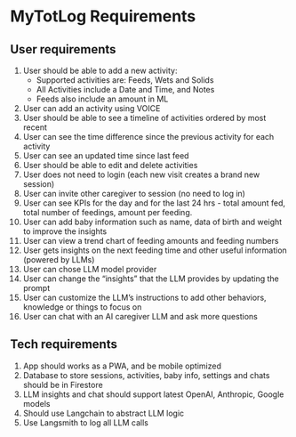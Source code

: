 # MyTotLog Requirements

## User requirements

1. User should be able to add a new activity:
    * Supported activities are: Feeds, Wets and Solids
    * All Activities include a Date and Time, and Notes
    * Feeds also include an amount in ML
2. User can add an activity using VOICE
3. User should be able to see a timeline of activities ordered by most recent
4. User can see the time difference since the previous activity for each activity
5. User can see an updated time since last feed
6. User should be able to edit and delete activities
7. User does not need to login (each new visit creates a brand new session)
8. User can invite other caregiver to session (no need to log in)
9. User can see KPIs for the day and for the last 24 hrs - total amount fed, total number of feedings, amount per feeding.
10. User can add baby information such as name, data of birth and weight to improve the insights
11. User can view a trend chart of feeding amounts and feeding numbers
12. User gets insights on the next feeding time and other useful information (powered by LLMs)
13. User can chose LLM model provider
14. User can change the “insights” that the LLM provides by updating the prompt
15. User can customize the LLM’s instructions to add other behaviors, knowledge or things to focus on
16. User can chat with an AI caregiver LLM and ask more questions

## Tech requirements
1. App should works as a PWA, and be mobile optimized
2. Database to store sessions, activities, baby info, settings and chats should be in Firestore
3. LLM insights and chat should support latest OpenAI, Anthropic, Google models
4. Should use Langchain to abstract LLM logic
5. Use Langsmith to log all LLM calls
